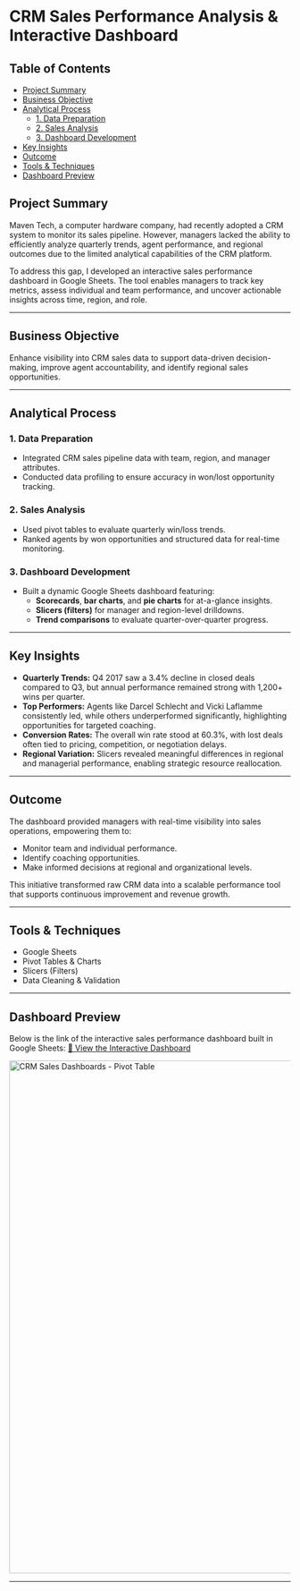 # CRM Sales Performance Analysis & Interactive Dashboard

## Table of Contents

- [Project Summary](#project-summary)
- [Business Objective](#business-objective)
- [Analytical Process](#analytical-process)
  - [1. Data Preparation](#1-data-preparation)
  - [2. Sales Analysis](#2-sales-analysis)
  - [3. Dashboard Development](#3-dashboard-development)
- [Key Insights](#key-insights)
- [Outcome](#outcome)
- [Tools & Techniques](#tools--techniques)
- [Dashboard Preview](#dashboard-preview)


## Project Summary

Maven Tech, a computer hardware company, had recently adopted a CRM system to monitor its sales pipeline. However, managers lacked the ability to efficiently analyze quarterly trends, agent performance, and regional outcomes due to the limited analytical capabilities of the CRM platform.

To address this gap, I developed an interactive sales performance dashboard in Google Sheets. The tool enables managers to track key metrics, assess individual and team performance, and uncover actionable insights across time, region, and role.

---

## Business Objective

Enhance visibility into CRM sales data to support data-driven decision-making, improve agent accountability, and identify regional sales opportunities.

---

## Analytical Process

### 1. Data Preparation
- Integrated CRM sales pipeline data with team, region, and manager attributes.
- Conducted data profiling to ensure accuracy in won/lost opportunity tracking.

### 2. Sales Analysis
- Used pivot tables to evaluate quarterly win/loss trends.
- Ranked agents by won opportunities and structured data for real-time monitoring.

### 3. Dashboard Development
- Built a dynamic Google Sheets dashboard featuring:
  - **Scorecards**, **bar charts**, and **pie charts** for at-a-glance insights.
  - **Slicers (filters)** for manager and region-level drilldowns.
  - **Trend comparisons** to evaluate quarter-over-quarter progress.

---

## Key Insights

- **Quarterly Trends:** Q4 2017 saw a 3.4% decline in closed deals compared to Q3, but annual performance remained strong with 1,200+ wins per quarter.
- **Top Performers:** Agents like Darcel Schlecht and Vicki Laflamme consistently led, while others underperformed significantly, highlighting opportunities for targeted coaching.
- **Conversion Rates:** The overall win rate stood at 60.3%, with lost deals often tied to pricing, competition, or negotiation delays.
- **Regional Variation:** Slicers revealed meaningful differences in regional and managerial performance, enabling strategic resource reallocation.

---

## Outcome

The dashboard provided managers with real-time visibility into sales operations, empowering them to:
- Monitor team and individual performance.
- Identify coaching opportunities.
- Make informed decisions at regional and organizational levels.

This initiative transformed raw CRM data into a scalable performance tool that supports continuous improvement and revenue growth.

---

## Tools & Techniques
- Google Sheets
- Pivot Tables & Charts
- Slicers (Filters)
- Data Cleaning & Validation

---

## Dashboard Preview

Below is the link of the interactive sales performance dashboard built in Google Sheets:
[🔗 View the Interactive Dashboard](https://docs.google.com/spreadsheets/d/1mOJyaydlU1x64V96lIur_-PcDwqTVOJs1diEff1hzeY/edit?usp=sharing)


<img width="917" alt="CRM Sales Dashboards - Pivot Table" src="https://github.com/user-attachments/assets/f5e7c7b7-4c9c-465b-8104-fbdf1c670036" />


---
